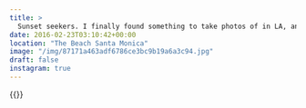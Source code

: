 ```yaml
---
title: >
  Sunset seekers. I finally found something to take photos of in LA, and man did I take a lot of photos. 🎡#vscocam #vsco #fisheye #losangeles #santamonica
date: 2016-02-23T03:10:42+00:00
location: "The Beach Santa Monica"
image: "/img/87171a463adf6786ce3bc9b19a6a3c94.jpg"
draft: false
instagram: true
---
```


{{<photo src="/img/87171a463adf6786ce3bc9b19a6a3c94.jpg">}}
